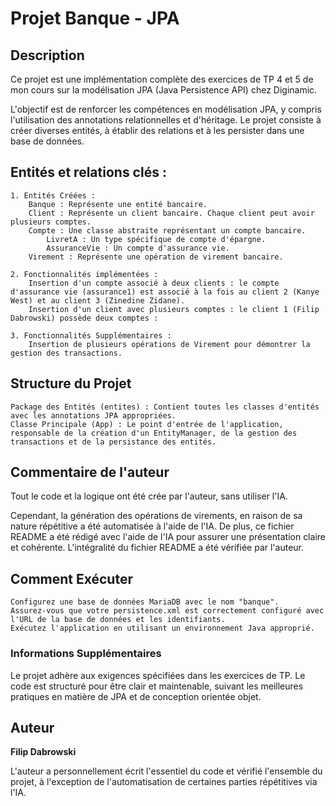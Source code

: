 <h1>Projet Banque - JPA</h1>

<h2>Description</h2>
Ce projet est une implémentation complète des exercices de TP 4 et 5 de mon cours sur la modélisation JPA (Java Persistence API) chez Diginamic.

L'objectif est de renforcer les compétences en modélisation JPA, y compris l'utilisation des annotations relationnelles et d'héritage. Le projet consiste à créer diverses entités, à établir des relations et à les persister dans une base de données.

<h2>Entités et relations clés :</h2>

    1. Entités Créées :
        Banque : Représente une entité bancaire.
        Client : Représente un client bancaire. Chaque client peut avoir plusieurs comptes.
        Compte : Une classe abstraite représentant un compte bancaire.
            LivretA : Un type spécifique de compte d'épargne.
            AssuranceVie : Un compte d'assurance vie.
        Virement : Représente une opération de virement bancaire.

    2. Fonctionnalités implémentées :
        Insertion d'un compte associé à deux clients : le compte d'assurance vie (assurance1) est associé à la fois au client 2 (Kanye West) et au client 3 (Zinedine Zidane).
        Insertion d'un client avec plusieurs comptes : le client 1 (Filip Dabrowski) possède deux comptes :

    3. Fonctionnalités Supplémentaires :
        Insertion de plusieurs opérations de Virement pour démontrer la gestion des transactions.

<h2>Structure du Projet</h2>

    Package des Entités (entites) : Contient toutes les classes d'entités avec les annotations JPA appropriées.
    Classe Principale (App) : Le point d'entrée de l'application, responsable de la création d'un EntityManager, de la gestion des transactions et de la persistance des entités.

<h2>Commentaire de l'auteur</h2>
<p></p>Tout le code et la logique ont été crée par l'auteur, sans utiliser l'IA.</p>
<p>Cependant, la génération des opérations de virements, en raison de sa nature répétitive a été automatisée à l'aide de l'IA. De plus, ce fichier README a été rédigé avec l'aide de l'IA pour assurer une présentation claire et cohérente. L'intégralité du fichier README a été vérifiée par l'auteur.</p>

<h2>Comment Exécuter</h2>

    Configurez une base de données MariaDB avec le nom "banque".
    Assurez-vous que votre persistence.xml est correctement configuré avec l'URL de la base de données et les identifiants.
    Exécutez l'application en utilisant un environnement Java approprié.

<h3>Informations Supplémentaires</h3>

Le projet adhère aux exigences spécifiées dans les exercices de TP. Le code est structuré pour être clair et maintenable, suivant les meilleures pratiques en matière de JPA et de conception orientée objet.

<h2>Auteur</h2>

<b>Filip Dabrowski</b>

L'auteur a personnellement écrit l'essentiel du code et vérifié l'ensemble du projet, à l'exception de l'automatisation de certaines parties répétitives via l'IA.
